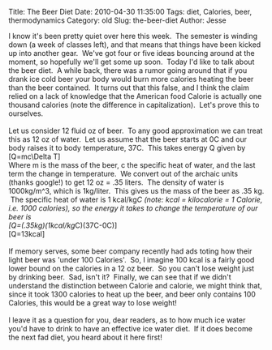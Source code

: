 Title: The Beer Diet
Date: 2010-04-30 11:35:00
Tags: diet, Calories, beer, thermodynamics
Category: old
Slug: the-beer-diet
Author: Jesse

I know it's been pretty quiet over here this week. &nbsp;The semester is winding down (a week of classes left), and that means that things have been kicked up into another gear. &nbsp;We've got four or five ideas bouncing around at the moment, so hopefully we'll get some up soon. &nbsp;Today I'd like to talk about the beer diet. &nbsp;A while back, there was a rumor going around that if you drank ice cold beer your body would burn more calories heating the beer than the beer contained. &nbsp;It turns out that this false, and I think the claim relied on a lack of knowledge that the American food Calorie is actually one thousand calories (note the difference in capitalization). &nbsp;Let's prove this to ourselves.<br /><br /><a name='more'></a>Let us consider 12 fluid oz of beer. &nbsp;To any good approximation we can treat this as 12 oz of water. &nbsp;Let us assume that the beer starts at 0C and our body raises it to body temperature, 37C. &nbsp;This takes energy Q given by<br />\[Q=mc\Delta T\]<br />Where m is the mass of the beer, c the specific heat of water, and the last term the change in temperature. &nbsp;We convert out of the archaic units (thanks google!) to get 12 oz = .35 liters. &nbsp;The density of water is 1000kg/m^3, which is 1kg/liter. &nbsp;This gives us the mass of the beer as .35 kg. &nbsp;The specific heat of water is 1 kcal/kg*C (note: kcal = kilocalorie = 1 Calorie, i.e. 1000 calories), so the energy it takes to change the temperature of our beer is<br />\[Q=(.35kg)(1kcal/kg*C)(37C-0C)\]<br />\[Q=13kcal\]<br /><br />If memory serves, some beer company recently had ads toting how their light beer was 'under 100 Calories'. &nbsp;So, I imagine 100 kcal is a fairly good lower bound on the calories in a 12 oz beer. &nbsp;So you can't lose weight just by drinking beer. &nbsp;Sad, isn't it? &nbsp;Finally, we can see that if we didn't understand the distinction between Calorie and calorie, we might think that, since it took 1300 calories to heat up the beer, and beer only contains 100 Calories, this would be a great way to lose weight!<br /><br />I leave it as a question for you, dear readers, as to how much ice water you'd have to drink to have an effective ice water diet. &nbsp;If it does become the next fad diet, you heard about it here first!
